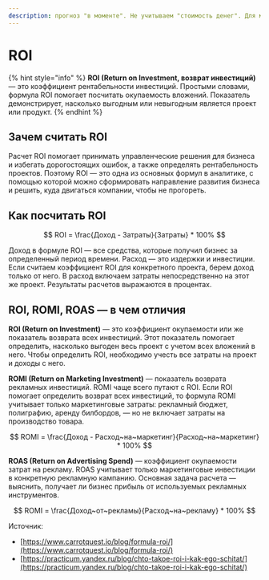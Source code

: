 ```yaml
---
description: прогноз "в моменте". Не учитываем "стоимость денег". Для мелких проектов.
---
```


# ROI

{% hint style="info" %}
**ROI (Return on Investment, возврат инвестиций)** — это коэффициент рентабельности инвестиций. Простыми словами, формула ROI помогает посчитать окупаемость вложений. Показатель демонстрирует, насколько выгодным или невыгодным является проект или продукт.
{% endhint %}

## Зачем считать ROI <a href="#zachem_schitat_roi" id="zachem_schitat_roi"></a>

Расчет ROI помогает принимать управленческие решения для бизнеса и избегать дорогостоящих ошибок, а также определять рентабельность проектов. Поэтому ROI — это одна из основных формул в аналитике, с помощью которой можно сформировать направление развития бизнеса и решить, куда двигаться компании, чтобы не прогореть.

## Как посчитать ROI <a href="#roi__romi__roas___v_chem_otlichiya" id="roi__romi__roas___v_chem_otlichiya"></a>

$$
ROI = \frac{Доход - Затраты}{Затраты} * 100%
$$

Доход в формуле ROI — все средства, которые получил бизнес за определенный период времени. Расход — это издержки и инвестиции. Если считаем коэффициент ROI для конкретного проекта, берем доход только от него. В расход включаем затраты непосредственно на этот же проект. Результаты расчетов выражаются в процентах.

## ROI, ROMI, ROAS — в чем отличия <a href="#roi__romi__roas___v_chem_otlichiya" id="roi__romi__roas___v_chem_otlichiya"></a>

**ROI (Return on Investment)** — это коэффициент окупаемости или же показатель возврата всех инвестиций. Этот показатель помогает определить, насколько выгоден весь проект с учетом всех вложений в него. Чтобы определить ROI, необходимо учесть все затраты на проект и доходы с него.

**ROMI (Return on Marketing Investment)** — показатель возврата рекламных инвестиций. ROMI чаще всего путают с ROI. Если ROI помогает определить возврат всех инвестиций, то формула ROMI учитывает только маркетинговые затраты: рекламный бюджет, полиграфию, аренду билбордов, — но не включает затраты на производство товара.

$$
ROMI = \frac{Доход - Расход~на~маркетинг}{Расход~на~маркетинг} * 100%
$$

**ROAS (Return on Advertising Spend)** — коэффициент окупаемости затрат на рекламу. ROAS учитывает только маркетинговые инвестиции в конкретную рекламную кампанию. Основная задача расчета — выяснить, получает ли бизнес прибыль от используемых рекламных инструментов.

$$
ROMI = \frac{Доход~от~рекламы}{Расход~на~рекламу} * 100%
$$







Источник:

* [https://www.carrotquest.io/blog/formula-roi/](https://www.carrotquest.io/blog/formula-roi/)
* [https://practicum.yandex.ru/blog/chto-takoe-roi-i-kak-ego-schitat/](https://practicum.yandex.ru/blog/chto-takoe-roi-i-kak-ego-schitat/)
